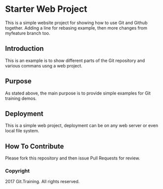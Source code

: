 # Starter Web Project

This is a simple website project for showing how to use Git and Github together. Adding a line for rebasing example, then more changes from myfeature branch too.

## Introduction

This is an example is to show different parts of the Git repository and various commans usng a web project.

## Purpose

As stated above, the main purpose is to provide simple examples for Git training demos.

## Deployment

This is a simple web project, deployment can be on any web server or even local file system.

## How To Contribute

Please fork this repository and then issue Pull Requests for review.

### Copyright

2017 Git.Training. All rights reserved.
